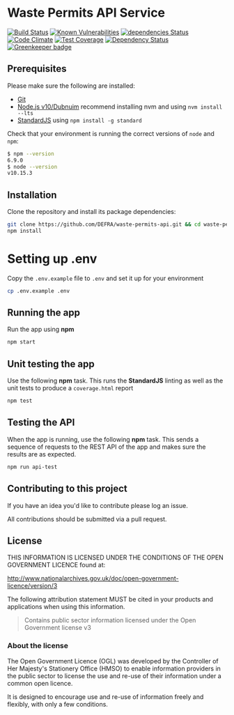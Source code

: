 # Waste Permits API Service

[![Build Status](https://travis-ci.org/DEFRA/waste-permits-api.svg?branch=master)](https://travis-ci.org/DEFRA/waste-permits-api)
[![Known Vulnerabilities](https://snyk.io/test/github/defra/waste-permits-api/badge.svg)](https://snyk.io/test/github/defra/waste-permits-api)
[![dependencies Status](https://david-dm.org/defra/waste-permits-api/status.svg)](https://david-dm.org/defra/waste-permits-api)
[![Code Climate](https://codeclimate.com/github/DEFRA/waste-permits-api/badges/gpa.svg)](https://codeclimate.com/github/DEFRA/waste-permits-api)
[![Test Coverage](https://codeclimate.com/github/DEFRA/waste-permits-api/badges/coverage.svg)](https://codeclimate.com/github/DEFRA/waste-permits-api/coverage)
[![Dependency Status](https://dependencyci.com/github/DEFRA/waste-permits-api/badge)](https://dependencyci.com/github/DEFRA/waste-permits-api)
[![Greenkeeper badge](https://badges.greenkeeper.io/DEFRA/waste-permits-api.svg)](https://greenkeeper.io/)

## Prerequisites

Please make sure the following are installed:

- [Git](https://git-scm.com/book/en/v2/Getting-Started-Installing-Git)
- [Node.js v10/Dubnuim](https://nodejs.org/en/) recommend
  installing nvm and using `nvm install --lts`
- [StandardJS](https://standardjs.com/) using `npm install -g standard`

Check that your environment is running the correct versions of `node` and `npm`:
```bash
$ npm --version
6.9.0
$ node --version
v10.15.3
```

## Installation

Clone the repository and install its package
dependencies:

```bash
git clone https://github.com/DEFRA/waste-permits-api.git && cd waste-permits-api
npm install
```

# Setting up .env

Copy the `.env.example` file to `.env` and set it up for your
environment

```bash
cp .env.example .env
```

## Running the app

Run the app using  **npm**

```bash
npm start
```

## Unit testing the app

Use the following **npm** task. This runs the **StandardJS**
linting as well as the unit tests to produce a `coverage.html`
report

```bash
npm test
```

## Testing the API

When the app is running, use the following **npm** task. This sends a sequence of requests to the REST API of the app and makes sure the results are as expected.

```bash
npm run api-test
```

## Contributing to this project

If you have an idea you'd like to contribute please log an issue.

All contributions should be submitted via a pull request.

## License

THIS INFORMATION IS LICENSED UNDER THE CONDITIONS OF THE OPEN
GOVERNMENT LICENCE found at:

<http://www.nationalarchives.gov.uk/doc/open-government-licence/version/3>

The following attribution statement MUST be cited in your products
and applications when using this information.

>Contains public sector information licensed under the Open
>Government license v3

### About the license

The Open Government Licence (OGL) was developed by the Controller
of Her Majesty's Stationery Office (HMSO) to enable information
providers in the public sector to license the use and re-use of
their information under a common open licence.

It is designed to encourage use and re-use of information freely
and flexibly, with only a few conditions.
